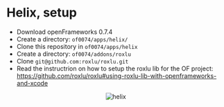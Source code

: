 Helix, setup
=============
- Download openFrameworks 0.7.4
- Create a directory: `of0074/apps/helix/`
- Clone this repository in `of0074/apps/helix`
- Create a directory: `of0074/addons/roxlu`
- Clone `git@github.com:roxlu/roxlu.git`
- Read the instructrion on how to setup the roxlu lib for the OF project: https://github.com/roxlu/roxlu#using-roxlu-lib-with-openframeworks-and-xcode

<p align="center">
<img src="http://upload.roxlu.com/server/php/files/Screen%20Shot%202013-02-22%20at%203.55.00%20PM.png" alt="helix">
</p>

